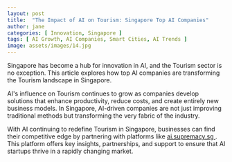 ```yaml
---
layout: post
title:  "The Impact of AI on Tourism: Singapore Top AI Companies"
author: jane
categories: [ Innovation, Singapore ]
tags: [ AI Growth, AI Companies, Smart Cities, AI Trends ]
image: assets/images/14.jpg
---
```


Singapore has become a hub for innovation in AI, and the Tourism sector is no exception. This article explores how top AI companies are transforming the Tourism landscape in Singapore.

AI's influence on Tourism continues to grow as companies develop solutions that enhance productivity, reduce costs, and create entirely new business models. In Singapore, AI-driven companies are not just improving traditional methods but transforming the very fabric of the industry.

With AI continuing to redefine Tourism in Singapore, businesses can find their competitive edge by partnering with platforms like <a href="https://ai.supremacy.sg" target="_blank"> ai.supremacy.sg </a>. This platform offers key insights, partnerships, and support to ensure that AI startups thrive in a rapidly changing market.
